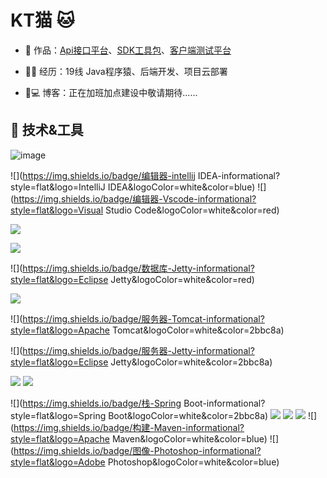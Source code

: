 # KT猫 🐱


- 🏡 作品：<a href="https://github.com/liyupi/code-nav" target="_blank">Api接口平台</a>、<a href="https://github.com/liyupi/code-nav" target="_blank">SDK工具包</a>、<a href="https://github.com/liyupi/code-nav" target="_blank">客户端测试平台</a>

- 👨‍💻 经历：19线 Java程序猿、后端开发、项目云部署

- 🤔💻 博客：正在加班加点建设中敬请期待......

## 🔧 技术&工具

![image](https://user-images.githubusercontent.com/109648007/229574177-25f252ad-0c83-4989-a91f-0e2929abe724.png)

 ![](https://img.shields.io/badge/编辑器-intellij IDEA-informational?style=flat&logo=IntelliJ IDEA&logoColor=white&color=blue)
 ![](https://img.shields.io/badge/编辑器-Vscode-informational?style=flat&logo=Visual Studio Code&logoColor=white&color=red)
 
 ![](https://img.shields.io/badge/数据库-Nginx-informational?style=flat&logo=MySQL&logoColor=white&color=blue)
 
 ![](https://img.shields.io/badge/数据库-Redis-informational?style=flat&logo=Redis&logoColor=white&color=red)
 
 ![](https://img.shields.io/badge/数据库-Jetty-informational?style=flat&logo=Eclipse Jetty&logoColor=white&color=red)
 
 ![](https://img.shields.io/badge/服务器-Nginx-informational?style=flat&logo=NGINX&logoColor=white&color=2bbc8a)
 
 ![](https://img.shields.io/badge/服务器-Tomcat-informational?style=flat&logo=Apache Tomcat&logoColor=white&color=2bbc8a)
 
 ![](https://img.shields.io/badge/服务器-Jetty-informational?style=flat&logo=Eclipse Jetty&logoColor=white&color=2bbc8a)
 
 ![](https://img.shields.io/badge/容器-Docker-informational?style=flat&logo=Docker&logoColor=white&color=blue)
 ![](https://img.shields.io/badge/栈-Spring-informational?style=flat&logo=Spring&logoColor=white&color=2bbc8a)
 
 ![](https://img.shields.io/badge/栈-Spring Boot-informational?style=flat&logo=Spring Boot&logoColor=white&color=2bbc8a)
 ![](https://img.shields.io/badge/Git-Github-informational?style=flat&logo=GitHub&logoColor=white&color=A9A9A9)
 ![](https://img.shields.io/badge/Git-Gitee-informational?style=flat&logo=Gitee&logoColor=white&color=red)
 ![](https://img.shields.io/badge/OS-Linux-informational?style=flat&logo=CentOS&logoColor=white&color=red)
 ![](https://img.shields.io/badge/构建-Maven-informational?style=flat&logo=Apache Maven&logoColor=white&color=blue)
 ![](https://img.shields.io/badge/图像-Photoshop-informational?style=flat&logo=Adobe Photoshop&logoColor=white&color=blue)


                                                                              
